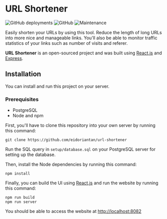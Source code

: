 
# URL Shortener
![GitHub deployments](https://img.shields.io/github/deployments/eidoriantan/url-shortener/eidoriantan-slnk?style=flat-square)
![GitHub](https://img.shields.io/github/license/eidoriantan/url-shortener?style=flat-square)
![Maintenance](https://img.shields.io/maintenance/yes/2022?style=flat-square)

Easily shorten your URLs by using this tool. Reduce the length of long URLs into
more nice and manageable links. You'll also be able to monitor traffic
statistics of your links such as number of visits and referer.

**URL Shortener** is an open-sourced project and was built using
[React.js](https://reactjs.org) and [Express](https://expressjs.com).

## Installation
You can install and run this project on your server.

### Prerequisites
 * PostgreSQL
 * Node and npm

First, you'll have to clone this repository into your own server by running this
command:

```shell
git clone https://github.com/eidoriantan/url-shortener
```

Run the SQL query in `setup/database.sql` on your PostgreSQL server for setting
up the database.

Then, install the Node dependencies by running this command:

```shell
npm install
```

Finally, you can build the UI using [React.js](https://reactjs.org) and run the
website by running this command:

```shell
npm run build
npm run server
```

You should be able to access the website at
[http://localhost:8082](http://localhost:8082)
